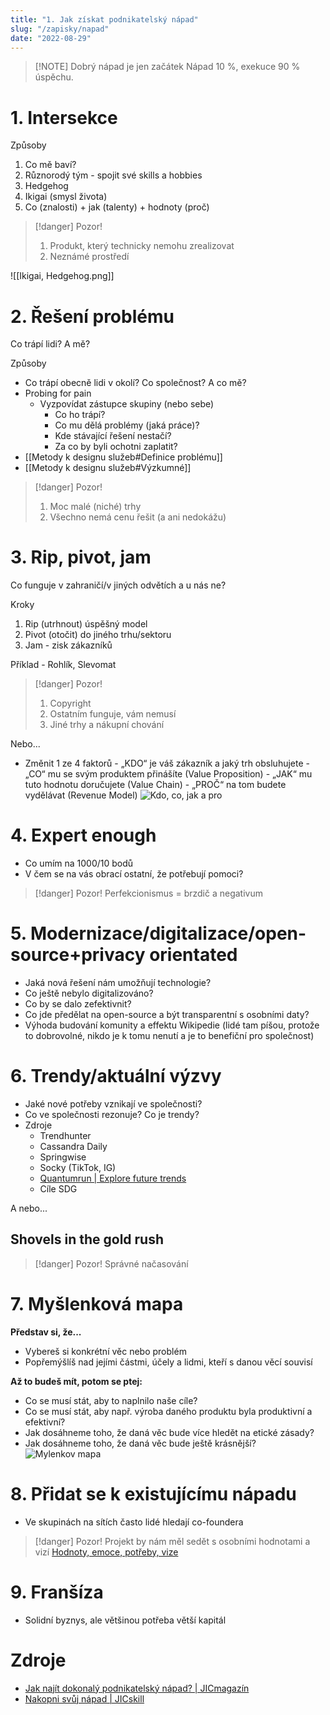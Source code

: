 ```yaml
---
title: "1. Jak získat podnikatelský nápad"
slug: "/zapisky/napad"
date: "2022-08-29"
---
```


> [!NOTE] Dobrý nápad je jen začátek
> Nápad 10 %, exekuce 90 % úspěchu.

# 1. Intersekce

Způsoby

1. Co mě baví?
2. Různorodý tým - spojit své skills a hobbies
3. Hedgehog
4. Ikigai (smysl života)
5. Co (znalosti) + jak (talenty) + hodnoty (proč)

> [!danger] Pozor!
>
> 1. Produkt, který technicky nemohu zrealizovat
> 2. Neznámé prostředí

![[Ikigai, Hedgehog.png]]

# 2. Řešení problému

Co trápí lidi? A mě?

Způsoby

- Co trápí obecně lidi v okolí? Co společnost? A co mě?
- Probing for pain
  - Vyzpovídat zástupce skupiny (nebo sebe)
    - Co ho trápí?
    - Co mu dělá problémy (jaká práce)?
    - Kde stávající řešení nestačí?
    - Za co by byli ochotni zaplatit?
- [[Metody k designu služeb#Definice problému]]
- [[Metody k designu služeb#Výzkumné]]

> [!danger] Pozor!
>
> 1. Moc malé (niché) trhy
> 2. Všechno nemá cenu řešit (a ani nedokážu)

# 3. Rip, pivot, jam

Co funguje v zahraničí/v jiných odvětích a u nás ne?

Kroky

1. Rip (utrhnout) úspěšný model
2. Pivot (otočit) do jiného trhu/sektoru
3. Jam - zisk zákazníků

Příklad - Rohlík, Slevomat

> [!danger] Pozor!
>
> 1. Copyright
> 2. Ostatním funguje, vám nemusí
> 3. Jiné trhy a nákupní chování

Nebo...

- Změnit 1 ze 4 faktorů - „KDO“ je váš zákazník a jaký trh obsluhujete - „CO“ mu se svým produktem přinášíte (Value Proposition) - „JAK“ mu tuto hodnotu doručujete (Value Chain) - „PROČ“ na tom budete vydělávat (Revenue Model)
  ![Kdo, co, jak a pro](Kdo,%20co,%20jak%20a%20pro.png)

# 4. Expert enough

- Co umím na 1000/10 bodů
- V čem se na vás obrací ostatní, že potřebují pomoci?

> [!danger] Pozor!
> Perfekcionismus = brzdič a negativum

# 5. Modernizace/digitalizace/open-source+privacy orientated

- Jaká nová řešení nám umožňují technologie?
- Co ještě nebylo digitalizováno?
- Co by se dalo zefektivnit?
- Co jde předělat na open-source a být transparentní s osobními daty?
- Výhoda budování komunity a effektu Wikipedie (lidé tam píšou, protože to dobrovolné, nikdo je k tomu nenutí a je to benefiční pro společnost)

# 6. Trendy/aktuální výzvy

- Jaké nové potřeby vznikají ve společnosti?
- Co ve společnosti rezonuje? Co je trendy?
- Zdroje
  - Trendhunter
  - Cassandra Daily
  - Springwise
  - Socky (TikTok, IG)
  - [Quantumrun | Explore future trends](https://www.quantumrun.com/)
  - Cíle SDG

A nebo...

## Shovels in the gold rush

> [!danger] Pozor!
> Správné načasování

# 7. Myšlenková mapa

**Představ si, že...**

- Vybereš si konkrétní věc nebo problém
- Popřemýšlíš nad jejími částmi, účely a lidmi, kteří s danou věcí souvisí

**Až to budeš mít, potom se ptej:**

- Co se musí stát, aby to naplnilo naše cíle?
- Co se musí stát, aby např. výroba daného produktu byla produktivní a efektivní?
- Jak dosáhneme toho, že daná věc bude více hledět na etické zásady?
- Jak dosáhneme toho, že daná věc bude ještě krásnější?
  ![Mylenkov mapa](Mylenkov%20mapa.png)

# 8. Přidat se k existujícímu nápadu

- Ve skupinách na sítích často lidé hledají co-foundera

> [!danger] Pozor!
> Projekt by nám měl sedět s osobními hodnotami a vizí
> [Hodnoty, emoce, potřeby, vize](Hodnoty,%20emoce,%20potřeby,%20vize.md)

# 9. Franšíza

- Solidní byznys, ale většinou potřeba větší kapitál

# Zdroje

- [Jak najít dokonalý podnikatelský nápad? | JICmagazín](https://www.jic.cz/magazin/jicblog-jak-najit-dokonaly-podnikatelsky-napad/)
- [Nakopni svůj nápad | JICskill](https://skill.jic.cz/)
